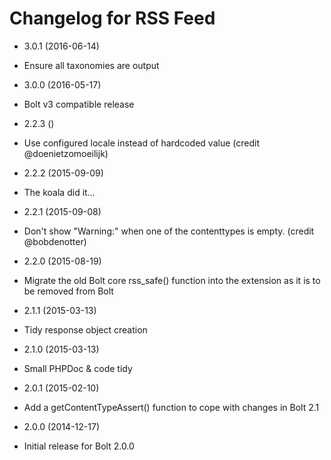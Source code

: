 # Changelog for RSS Feed

* 3.0.1 (2016-06-14)
 * Ensure all taxonomies are output

* 3.0.0 (2016-05-17)
 * Bolt v3 compatible release

* 2.2.3 ()
 * Use configured locale instead of hardcoded value (credit @doenietzomoeilijk)

* 2.2.2 (2015-09-09)
 * The koala did it…

* 2.2.1 (2015-09-08)
 * Don't show "Warning:" when one of the contenttypes is empty. (credit @bobdenotter)

* 2.2.0 (2015-08-19)
 * Migrate the old Bolt core rss_safe() function into the extension as it is to be removed from Bolt

* 2.1.1 (2015-03-13)
 * Tidy response object creation

* 2.1.0 (2015-03-13)
 * Small PHPDoc & code tidy

* 2.0.1 (2015-02-10)

 * Add a getContentTypeAssert() function to cope with changes in Bolt 2.1

* 2.0.0 (2014-12-17)

 * Initial release for Bolt 2.0.0
